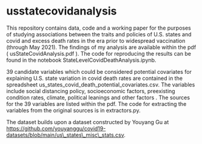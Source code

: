 # usstatecovidanalysis

This repository contains data, code and a working paper for the purposes of studying associations between the traits and policies of U.S. states and covid and excess death rates in the era prior to widespread vaccination (through May 2021).  The findings of my analysis are available within the pdf ( usStateCovidAnalysis.pdf ). The code for reproducing the results can be found in the notebook StateLevelCovidDeathAnalysis.ipynb. 

39 candidate variables which could be considered potential covariates for explaining U.S. state variation in covid death rates are contained in the spreadsheet us_states_covid_death_potential_covariates.csv. The variables include social distancing policy, socioeconomic factors, preexisting condition rates, climate, political leanings and other factors . The sources for the 39 variables are listed within the pdf. The code for extracting the variables from the original sources is in extractors.py.

The dataset builds upon a dataset constructed by Youyang Gu at https://github.com/youyanggu/covid19-datasets/blob/main/us\_states\_misc\_stats.csv.

